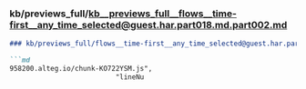 ### kb/previews_full/kb__previews_full__flows__time-first__any_time_selected@guest.har.part018.md.part002.md

```md
### kb/previews_full/flows__time-first__any_time_selected@guest.har.part018.md (part 002)

```md
958200.alteg.io/chunk-KO722YSM.js",
                          "lineNu
```

```

```

